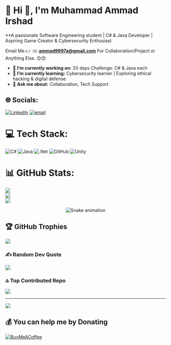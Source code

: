 # 💫 Hi 👋, I'm Muhammad Ammad Irshad
**A passionate Software Engineering student | C# & Java Developer | Aspiring Game Creator & Cybersecurity Enthusiast

Email Me 👉 ✉️ **ammad9997a@gmail.com** For Collaboration/Project or Anything Else. 😊😊

- 🔭 **I’m currently working on:** 20 days Challenge: C# & Java each
- 🌱 **I’m currently learning:** Cybersecurity learner | Exploring ethical hacking & digital defense
- 💬 **Ask me about:** Collaboration, Tech Support

## 🌐 Socials:
[![LinkedIn](https://img.shields.io/badge/LinkedIn-%230077B5.svg?logo=linkedin&logoColor=white)](https://linkedin.com/in/www.linkedin.com/in/muhammad-ammad-a6640b343) [![email](https://img.shields.io/badge/Email-D14836?logo=gmail&logoColor=white)](mailto:ammad9997a@gmail.com) 

# 💻 Tech Stack:
![C#](https://img.shields.io/badge/c%23-%23239120.svg?style=flat&logo=csharp&logoColor=white) ![Java](https://img.shields.io/badge/java-%23ED8B00.svg?style=flat&logo=openjdk&logoColor=white) ![.Net](https://img.shields.io/badge/.NET-5C2D91?style=flat&logo=.net&logoColor=white)  ![GitHub](https://img.shields.io/badge/github-%23121011.svg?style=flat&logo=github&logoColor=white)  ![Unity](https://img.shields.io/badge/unity-%23000000.svg?style=flat&logo=unity&logoColor=white)
# 📊 GitHub Stats:
![](https://github-readme-stats.vercel.app/api?username=Muhammad-Ammad-Irshad&theme=default&hide_border=false&include_all_commits=true&count_private=false)<br/>
![](https://nirzak-streak-stats.vercel.app/?user=Muhammad-Ammad-Irshad&theme=default&hide_border=false)<br/>
![](https://github-readme-stats.vercel.app/api/top-langs/?username=Muhammad-Ammad-Irshad&theme=default&hide_border=false&include_all_commits=true&count_private=false&layout=compact)

<!-- Snake Game Repo View -->

<div align="center">
  <img src="https://profile-readme-generator.com/assets/snake.svg" alt="Snake animation" />
</div>

## 🏆 GitHub Trophies
![](https://github-profile-trophy.vercel.app/?username=Muhammad-Ammad-Irshad&theme=radical&no-frame=false&no-bg=true&margin-w=4)

### ✍️ Random Dev Quote
![](https://quotes-github-readme.vercel.app/api?type=horizontal&theme=radical)

### 🔝 Top Contributed Repo
![](https://github-contributor-stats.vercel.app/api?username=Muhammad-Ammad-Irshad&limit=5&theme=default&combine_all_yearly_contributions=true)

---
[![](https://visitcount.itsvg.in/api?id=Muhammad-Ammad-Irshad&icon=0&color=0)](https://visitcount.itsvg.in)

  ## 💰 You can help me by Donating
  [![BuyMeACoffee](https://img.shields.io/badge/Buy%20Me%20a%20Coffee-ffdd00?style=for-the-badge&logo=buy-me-a-coffee&logoColor=black)](https://buymeacoffee.com/maddy._.9711) 

  
<!-- Proudly created with GPRM ( https://gprm.itsvg.in ) -->
